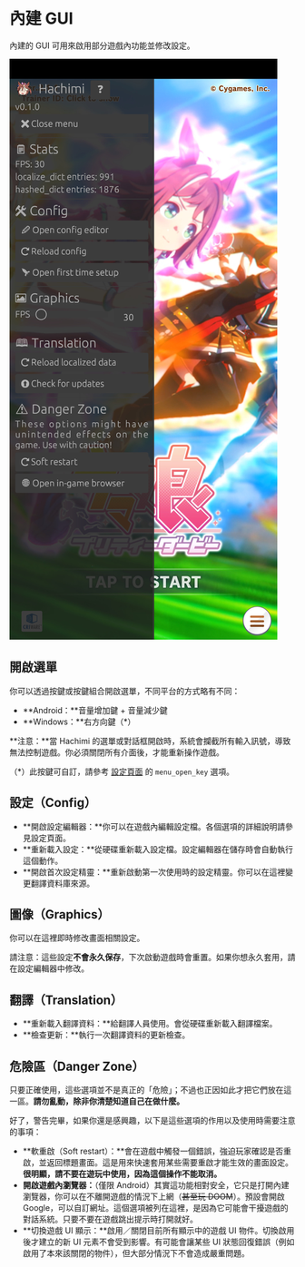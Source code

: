 # 內建 GUI

內建的 GUI 可用來啟用部分遊戲內功能並修改設定。

![GUI 截圖](/assets/built-in-gui.jpg)

## 開啟選單

你可以透過按鍵或按鍵組合開啟選單，不同平台的方式略有不同：
- **Android：**音量增加鍵 + 音量減少鍵
- **Windows：**右方向鍵（\*）

**注意：**當 Hachimi 的選單或對話框開啟時，系統會攔截所有輸入訊號，導致無法控制遊戲。你必須關閉所有介面後，才能重新操作遊戲。

（\*）此按鍵可自訂，請參考 [設定頁面](/docs/hachimi/config) 的 `menu_open_key` 選項。

## 設定（Config）

- **開啟設定編輯器：**你可以在遊戲內編輯設定檔。各個選項的詳細說明請參見設定頁面。
- **重新載入設定：**從硬碟重新載入設定檔。設定編輯器在儲存時會自動執行這個動作。
- **開啟首次設定精靈：**重新啟動第一次使用時的設定精靈。你可以在這裡變更翻譯資料庫來源。

## 圖像（Graphics）

你可以在這裡即時修改畫面相關設定。

請注意：這些設定**不會永久保存**，下次啟動遊戲時會重置。如果你想永久套用，請在設定編輯器中修改。

## 翻譯（Translation）

- **重新載入翻譯資料：**給翻譯人員使用。會從硬碟重新載入翻譯檔案。
- **檢查更新：**執行一次翻譯資料的更新檢查。

## 危險區（Danger Zone）

只要正確使用，這些選項並不是真正的「危險」；不過也正因如此才把它們放在這一區。**請勿亂動，除非你清楚知道自己在做什麼。**

好了，警告完畢，如果你還是感興趣，以下是這些選項的作用以及使用時需要注意的事項：

- **軟重啟（Soft restart）：**會在遊戲中觸發一個錯誤，強迫玩家確認是否重啟，並返回標題畫面。這是用來快速套用某些需要重啟才能生效的畫面設定。**很明顯，請不要在遊玩中使用，因為這個操作不能取消。**
- **開啟遊戲內瀏覽器：**（僅限 Android）其實這功能相對安全，它只是打開內建瀏覽器，你可以在不離開遊戲的情況下上網（~~甚至玩 DOOM~~）。預設會開啟 Google，可以自訂網址。這個選項被列在這裡，是因為它可能會干擾遊戲的對話系統。只要不要在遊戲跳出提示時打開就好。
- **切換遊戲 UI 顯示：**啟用／關閉目前所有顯示中的遊戲 UI 物件。切換啟用後才建立的新 UI 元素不會受到影響。有可能會讓某些 UI 狀態回復錯誤（例如啟用了本來該關閉的物件），但大部分情況下不會造成嚴重問題。